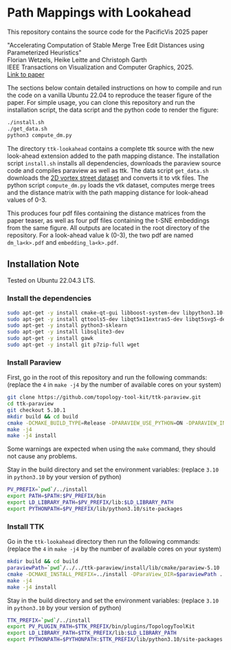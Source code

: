 # Path Mappings with Lookahead

This repository contains the source code for the PacificVis 2025 paper

"Accelerating Computation of Stable Merge Tree Edit Distances using Parameterized Heuristics"  
Florian Wetzels, Heike Leitte and Christoph Garth  
IEEE Transactions on Visualization and Computer Graphics, 2025.  
[Link to paper](https://arxiv.org/pdf/2307.02509.pdf)

The sections below contain detailed instructions on how to compile and run the code on a vanilla Ubuntu 22.04 to reproduce the teaser figure of the paper.
For simple usage, you can clone this repository and run the installation script, the data script and the python code to render the figure:

```bash
./install.sh
./get_data.sh
python3 compute_dm.py
```

The directory `ttk-lookahead` contains a complete ttk source with the new look-ahead extension added to the path mapping distance.
The installation script `install.sh` installs all dependencies, downloads the paraview source code and compiles paraview as well as ttk.
The data script `get_data.sh` downloads the [2D vortex street dataset](https://www.csc.kth.se/~weinkauf/notes/cylinder2d.html) and converts it to vtk files.
The python script `compute_dm.py` loads the vtk dataset, computes merge trees and the distance matrix with the path mapping distance for look-ahead values of 0-3.

This produces four pdf files containing the distance matrices from the paper teaser, as well as four pdf files containing the t-SNE embeddings from the same figure.
All outputs are located in the root directory of the repository.
For a look-ahead value k (0-3), the two pdf are named `dm_la<k>.pdf` and `embedding_la<k>.pdf`.

## Installation Note

Tested on Ubuntu 22.04.3 LTS.

### Install the dependencies

```bash
sudo apt-get -y install cmake-qt-gui libboost-system-dev libpython3.10-dev libxt-dev libxcursor-dev libopengl-dev
sudo apt-get -y install qttools5-dev libqt5x11extras5-dev libqt5svg5-dev qtxmlpatterns5-dev-tools 
sudo apt-get -y install python3-sklearn 
sudo apt-get -y install libsqlite3-dev 
sudo apt-get -y install gawk
sudo apt-get -y install git p7zip-full wget
```

### Install Paraview

First, go in the root of this repository and run the following commands:
(replace the `4` in `make -j4` by the number of available cores on your system)

```bash
git clone https://github.com/topology-tool-kit/ttk-paraview.git
cd ttk-paraview
git checkout 5.10.1
mkdir build && cd build
cmake -DCMAKE_BUILD_TYPE=Release -DPARAVIEW_USE_PYTHON=ON -DPARAVIEW_INSTALL_DEVELOPMENT_FILES=ON -DCMAKE_INSTALL_PREFIX=../install ..
make -j4
make -j4 install
```

Some warnings are expected when using the `make` command, they should not cause any problems.

Stay in the build directory and set the environment variables:
(replace `3.10` in `python3.10` by your version of python)

```bash
PV_PREFIX=`pwd`/../install
export PATH=$PATH:$PV_PREFIX/bin
export LD_LIBRARY_PATH=$PV_PREFIX/lib:$LD_LIBRARY_PATH
export PYTHONPATH=$PV_PREFIX/lib/python3.10/site-packages
```

### Install TTK

Go in the `ttk-lookahead` directory then run the following commands:
(replace the `4` in `make -j4` by the number of available cores on your system)

```bash
mkdir build && cd build
paraviewPath=`pwd`/../../ttk-paraview/install/lib/cmake/paraview-5.10
cmake -DCMAKE_INSTALL_PREFIX=../install -DParaView_DIR=$paraviewPath ..
make -j4
make -j4 install
```

Stay in the build directory and set the environment variables:
(replace `3.10` in `python3.10` by your version of python)

```bash
TTK_PREFIX=`pwd`/../install
export PV_PLUGIN_PATH=$TTK_PREFIX/bin/plugins/TopologyToolKit
export LD_LIBRARY_PATH=$TTK_PREFIX/lib:$LD_LIBRARY_PATH
export PYTHONPATH=$PYTHONPATH:$TTK_PREFIX/lib/python3.10/site-packages
```
